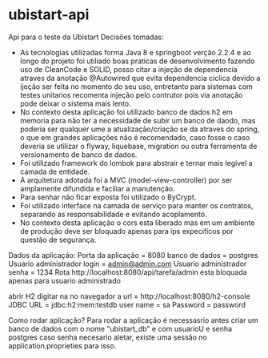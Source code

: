 # ubistart-api
Api para o teste da Ubistart
Decisões tomadas:
- As tecnologias utilizadas forma Java 8 e springboot verção 2.2.4 e ao longo do projeto foi utiliado boas praticas de 
desenvolvimento fazendo uso de CleanCode e SOLID, posso citar a injeção de dependencia atraves da anotação @Autowired
que evita dependencia ciclica devido a ijeção ser feita no momento do seu uso, entretanto para sistemas com testes
unitarios recomenta injeção pelo contrutor pois via anotação pode deixar o sistema mais lento.
- No contexto desta aplicação foi utilizado banco de dados h2 em memoria para não ter a necessidade de subir um banco de daodo,
mas poderia ser qualquer ume a atualização/criação se da atraves do spring, 
o que em grandes aplicações não é recomendado, caso fosse o caso deveria se utilizar o flyway, liquebase, migration ou
outra ferramenta de versionamento de banco de dados.
- Foi utilizado framework do lombok para abstrair e ternar mais legivel a camada de entidade.
- A arquitetura adotada foi a MVC (model-view-controller) por ser amplamente difundida e faciliar a manutenção.
- Para senhar não ficar exposta foi utilizado o ByCrypt.
- Foi utilizado interface na camada de serviço para manter os contratos, separando as responsabilidade e evitando acoplamento.
- No contexto desta aplicação o cors esta liberado mas em um ambiente de produção deve ser bloquado apenas para ips expecificos
por questão de segurança.

Dados da aplicação:
Porta da aplicação = 8080
banco de dados = postgres
Usuario administrador login = admin@admin.com
Usuario administrador senha = 1234
Rota http://localhost:8080/api/tarefa/admin esta bloquada apenas para usuario administrado

abrir H2
digitar na no navegador a url = http://localhost:8080/h2-console
JDBC URL = jdbc:h2:mem:testdb
user name = sa
Password = password

Como rodar aplicação?
Para rodar a aplicação é necessasrio antes criar um banco de dados com o nome "ubistart_db" e com usuarioU e senha postgres
caso senha necesario aletar, existe uma sessão no application.proprieties para isso. 

